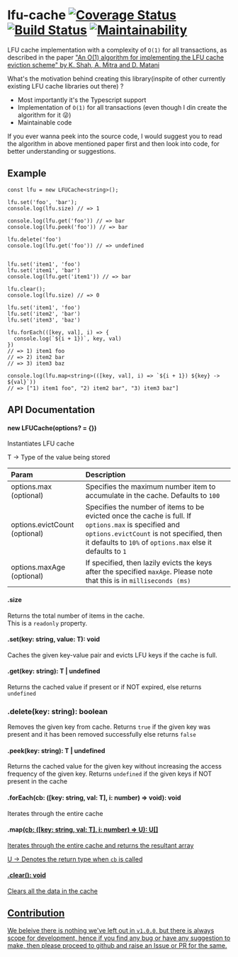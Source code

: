 # lfu-cache [![Coverage Status](https://coveralls.io/repos/github/AkashBabu/lfu-cache/badge.svg?branch=master)](https://coveralls.io/github/AkashBabu/lfu-cache?branch=master) [![Build Status](https://travis-ci.com/AkashBabu/lfu-cache.svg?branch=master)](https://travis-ci.com/AkashBabu/lfu-cache) [![Maintainability](https://api.codeclimate.com/v1/badges/b31fd7f387b54be7a02c/maintainability)](https://codeclimate.com/github/AkashBabu/lfu-cache/maintainability)

LFU cache implementation with a complexity of `O(1)` for all transactions, as described in the paper ["An O(1) algorithm for implementing the LFU cache eviction scheme" by K. Shah, A. Mitra and D. Matani](http://dhruvbird.com/lfu.pdf)

What's the motivation behind creating this library(inspite of other currently existing LFU cache libraries out there) ?
- Most importantly it's the Typescript support
- Implementation of `O(1)` for all transactions (even though I din create the algorithm for it 😜)
- Maintainable code


If you ever wanna peek into the source code, I would suggest you to read the algorithm in above mentioned paper first and then look into code, for better understanding or suggestions.


## Example

```TS
const lfu = new LFUCache<string>();

lfu.set('foo', 'bar');
console.log(lfu.size) // => 1

console.log(lfu.get('foo')) // => bar
console.log(lfu.peek('foo')) // => bar

lfu.delete('foo')
console.log(lfu.get('foo')) // => undefined


lfu.set('item1', 'foo')
lfu.set('item1', 'bar')
console.log(lfu.get('item1')) // => bar

lfu.clear();
console.log(lfu.size) // => 0

lfu.set('item1', 'foo')
lfu.set('item2', 'bar')
lfu.set('item3', 'baz')

lfu.forEach(([key, val], i) => {
  console.log(`${i + 1})`, key, val)
})
// => 1) item1 foo
// => 2) item2 bar
// => 3) item3 baz

console.log(lfu.map<string>(([key, val], i) => `${i + 1}) ${key} -> ${val}`))
// => ["1) item1 foo", "2) item2 bar", "3) item3 baz"]
```


## API Documentation

#### new LFUCache<T>(options? = {})

Instantiates LFU cache

T -> Type of the value being stored

| Param | Description |
|:------|:------------|
| options.max (optional) | Specifies the maximum number item to accumulate in the cache. Defaults to `100` |
| options.evictCount (optional) | Specifies the number of items to be evicted once the cache is full. If `options.max` is specified and `options.evictCount` is not specified, then it defaults to `10%` of `options.max` else it defaults to `1` |
| options.maxAge (optional) | If specified, then lazily evicts the keys after the specified `maxAge`. Please note that this is in `milliseconds (ms)` | 


#### .size

Returns the total number of items in the cache.  
This is a `readonly` property.


#### .set(key: string, value: T): void

Caches the given key-value pair and evicts LFU keys if the cache is full.


#### .get(key: string): T | undefined

Returns the cached value if present or if NOT expired, else returns `undefined`


### .delete(key: string): boolean

Removes the given key from cache. Returns `true` if the given key was present and it has been removed successfully else returns `false`


#### .peek(key: string): T | undefined

Returns the cached value for the given key without increasing the access frequency of the given key. Returns `undefined` if the given keys if NOT present in the cache


#### .forEach(cb: ([key: string, val: T], i: number) => void): void

Iterates through the entire cache


#### .map<U>(cb: ([key: string, val: T], i: number) => U): U[]

Iterates through the entire cache and returns the resultant array

U -> Denotes the return type when `cb` is called


#### .clear(): void

Clears all the data in the cache


## Contribution

We beleive there is nothing we've left out in `v1.0.0`, but there is always scope for development, hence if you find any bug or have any suggestion to make, then please proceed to github and raise an Issue or PR for the same.
